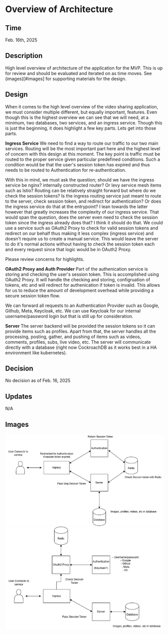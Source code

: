 # Overview of Architecture

## Time
Feb. 16th, 2025

## Description
High level overview of architecture of the application for the MVP. This is up for review and should be evaluated and iterated on as time moves. See (images)[#images] for supporting materials for the design.

## Design
When it comes to the high level overview of the video sharing application, we must consider multiple different, but equally important, features. Even though this is the highest overview we can see that we will need, at a minimum, two databases, two services, and an ingress service. Though this is just the beginning, it does highlight a few key parts. Lets get into those parts.

**Ingress Service**
We need to find a way to route our traffic to our two main services. Routing will be the most important part here and the highest level of concern with this design at this moment. The key point is traffic must be routed to the proper service given particular predefined conditions. Such a condition would be that the user's session token has expired and thus needs to be routed to Authentication for re-authentication. 

With this in mind, we must ask the question; should we have the ingress service be nginx? internally constructed router? Or levy service mesh items such as Istio? Routing can be relatively straight forward but where do we check the session tokens? Is the ingress routing service just meant to route to the server, check session token, and redirect for authentication? Or does the ingress service do that at the entrypoint? I lean towards the latter however that greatly increases the complexity of our ingress service. That would span the question, does the server even need to check the session token since the ingress already does that? I think it should do that. We could use a service such as OAuth2 Proxy to check for valid session tokens and redirect on our behalf thus making it less complex (ingress service) and doesn't require us to create a manual service. This would leave the server to do it's normal actions without having to check the session token each and every request since that logic would be in OAuth2 Proxy. 

Please review concerns for highlights.

**OAuth2 Proxy and Auth Provider**
Part of the authenication service is storing and checking the user's session token. This is accomplished using OAuth2 Proxy. It will handle the checking and storing, configruation of tokens, etc and will redirect for authenication if token is invalid. This allows for us to  reduce the amount of development overhead while providing a secure session token flow.

We can forward all requests to an Authentication Provider such as Google, Github, Meta, Keycloak, etc. We can use Keycloak for our internal username/password login but that is still up for consideration.

**Server**
The server backend will be provided the session tokens so it can provide items such as profiles. Apart from that, the server handles all the processing, posting, gather, and pushing of items such as videos, comments, profiles, subs, live video, etc. The server will communicate directly with a database (right now CockroachDB as it works best in a HA environment like kubernetes).

## Decision
No decision as of Feb. 16, 2025

## Updates
N/A

## Images
![First revision of the architecture design image that covers the authentication, session token, and backend](architecture_turtleman_rev1.png)
![Second revision of the architecture design image that covers the authentication, session token, and backend](architecture_turtleman_rev2.png)

